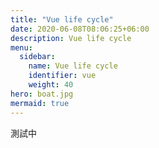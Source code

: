 ```yaml
---
title: "Vue life cycle"
date: 2020-06-08T08:06:25+06:00
description: Vue life cycle
menu:
  sidebar:
    name: Vue life cycle
    identifier: vue
    weight: 40
hero: boat.jpg
mermaid: true
---
```

測試中